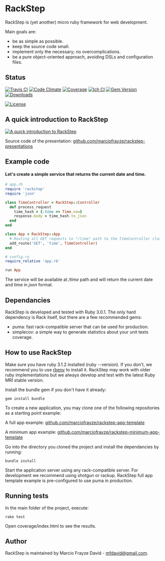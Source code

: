 # RackStep

RackStep is (yet another) micro ruby framework for web development.

Main goals are:
- be as simple as possible.
- keep the source code small.
- implement only the necessary; no overcomplications.
- be a pure object-oriented approach, avoiding DSLs and configuration files.


## Status

[![Travis CI](https://api.travis-ci.org/marciofrayze/rackstep.svg)](https://travis-ci.org/marciofrayze/rackstep)
[![Code Climate](https://codeclimate.com/github/marciofrayze/rackstep/badges/gpa.svg)](https://codeclimate.com/github/marciofrayze/rackstep)
[![Coverage](https://codeclimate.com/github/marciofrayze/rackstep/badges/coverage.svg)](https://codeclimate.com/github/marciofrayze/rackstep)
[![Ich CI](http://inch-ci.org/github/marciofrayze/rackstep.png)](http://inch-ci.org/github/marciofrayze/rackstep)
[![Gem Version](https://badge.fury.io/rb/rackstep.svg)](https://badge.fury.io/rb/rackstep)
[![Downloads](http://ruby-gem-downloads-badge.herokuapp.com/rackstep?type=total&color=brightgreen)](https://rubygems.org/gems/rackstep)

[![License](https://img.shields.io/badge/license-MIT-brightgreen.svg)](https://github.com/marciofrayze/rackstep/blob/master/LICENSE)


## A quick introduction to RackStep

[![A quick introduction to RackStep](http://img.youtube.com/vi/MFJut9t5ZLw/0.jpg)](https://www.youtube.com/watch?v=MFJut9t5ZLw "A quick introduction to RackStep.
")

Source code of the presentation:
[github.com/marciofrayze/rackstep-presentations](http://github.com/marciofrayze/rackstep-presentations)


## Example code

#### Let's create a simple service that returns the current date and time.
```ruby
# app.rb
require 'rackstep'
require 'json'

class TimeController < RackStep::Controller
  def process_request
    time_hash = {:time => Time.now}
    response.body = time_hash.to_json
  end
end

class App < RackStep::App
  # Routing all GET requests to "/time" path to the TimeController class.
  add_route('GET', 'time', TimeController)
end
```
```ruby
# config.ru
require_relative 'app.rb'

run App
```
The service will be available at */time* path and will return the current date and time in *json* format.


## Dependancies

RackStep is developed and tested with Ruby 3.0.1. The only hard dependency is
Rack itself, but there are a few recommended gems:
- puma: fast rack-compatible server that can be used for production.
- simplecov: a simple way to generate statistics about your unit tests coverage.


## How to use RackStep

Make sure you have ruby 3.1.2 installed (ruby --version). If you don't, we recommend you to use [rbenv](https://github.com/sstephenson/rbenv#installation) to install it. RackStep may work with older ruby implementations but we always develop and test with the latest Ruby MRI stable version.

Install the bundle gem if you don't have it already: 
```
gem install bundle
```

To create a new application, you may clone one of the following repositories as a starting point example:

A full app example:
[github.com/marciofrayze/rackstep-app-template](https://github.com/marciofrayze/rackstep-app-template)

A minimum app example:
[github.com/marciofrayze/rackstep-minimum-app-template](https://github.com/marciofrayze/rackstep-minimum-app-template)

Go into the directory you cloned the project and install the dependancies by running: 
```
bundle install
```

Start the application server using any rack-compatible server. For development we recommend using shotgun or rackup. RackStep full app template example is pre-configured to use puma in production.


## Running tests

In the main folder of the project, execute:
```
rake test
```

Open coverage/index.html to see the results.


## Author

RackStep is maintained by Marcio Frayze David - mfdavid@gmail.com.
